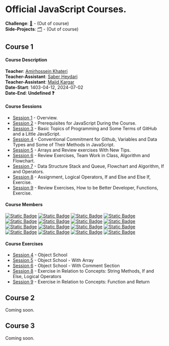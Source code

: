 # Official JavaScript Courses.
**Challenge**: [🏁](https://github.com/amirhossein-github/teacher-khateri/blob/main/challenge/README.md) - (Out of course)<br>
**Side-Projects**: [🗂](https://github.com/amirhossein-github/teacher-khateri/blob/main/side-projects/README.md) - (Out of course)<br>

## Course 1
#### Course Description
**Teacher**: [Amirhossein Khateri](https://ir.linkedin.com/in/amirhosseinkhateri)<br>
**Teacher-Assistant**: [Saber Heydari](https://saberheydari.ir/)<br>
**Teacher-Assistant**: [Majid Kargar](https://github.com/fulcain)<br>
**Date-Start**: 1403-04-12, 2024-07-02<br>
**Date-End**: **Undefined ❓**<br>

#### Course Sessions
- [Session 1](https://github.com/amirhossein-github/master-khateri/blob/main/courses/course-1/session-1/README.md) - Overview.
- [Session 2](https://github.com/amirhossein-github/master-khateri/blob/main/courses/course-1/session-2/README.md) - Prerequisites for JavaScript During the Course.
- [Session 3](https://github.com/amirhossein-github/master-khateri/blob/main/courses/course-1/session-3/README.md) - Basic Topics of Programming and Some  Terms of GitHub and a Little JavaScript.
- [Session 4](https://github.com/amirhossein-github/master-khateri/blob/main/courses/course-1/session-4/README.md) - Conventional Commitment for Github, Variables and Data Types and Some of Their Methods in JavaScript.
- [Session 5](https://github.com/amirhossein-github/master-khateri/blob/main/courses/course-1/session-5/README.md) - Arrays and Review exercises With New Tips.
- [Session 6](https://github.com/amirhossein-github/master-khateri/blob/main/courses/course-1/session-6/README.md) - Review Exercises, Team Work in Class, Algorithm and Flowchart.
- [Session 7](https://github.com/amirhossein-github/master-khateri/blob/main/courses/course-1/session-7/README.md) - Data Structure Stack and Queue, Flowchart and Algorithm, If and Operators.
- [Session 8](https://github.com/amirhossein-github/master-khateri/blob/main/courses/course-1/session-8/README.md) - Assignment, Logical Operators, If and Else and Else If, Exercise.
- [Session 9](https://github.com/amirhossein-github/master-khateri/blob/main/courses/course-1/session-8/README.md) - Review Exercises, How to be Better Developer, Functions, Exercise.

#### Course Members
<a href="https://github.com/amirhossein-github">![Static Badge](https://img.shields.io/badge/%40amirhossein--github-0?style=plastic&logo=github&color=black&link=https%3A%2F%2Fgithub.com%2Famirhossein-github)</a>
<a href="https://github.com/huntergreyn">![Static Badge](https://img.shields.io/badge/%40huntergreyn-0?style=plastic&logo=github&color=black&link=https%3A%2F%2Fgithub.com%2Fhuntergreyn)</a>
<a href="https://github.com/shayanUNK">![Static Badge](https://img.shields.io/badge/%40shayanUNK-0?style=plastic&logo=github&color=black&link=https%3A%2F%2Fgithub.com%2FshayanUNK)</a>
<a href="https://github.com/amirhosseinKeshavarzDEV">![Static Badge](https://img.shields.io/badge/%40amirhosseinKeshavarzDEV-0?style=plastic&logo=github&color=black&link=https%3A%2F%2Fgithub.com%2FamirhosseinKeshavarzDEV)</a>
<a href="https://github.com/pryntl">![Static Badge](https://img.shields.io/badge/%40pryntl-0?style=plastic&logo=github&color=black&link=https%3A%2F%2Fgithub.com%2Fpryntl)</a>
<a href="https://github.com/alirezanoshad">![Static Badge](https://img.shields.io/badge/%40alirezanoshad-0?style=plastic&logo=github&color=black&link=https%3A%2F%2Fgithub.com%2Falirezanoshad)</a>
<a href="https://github.com/Hadi-xp">![Static Badge](https://img.shields.io/badge/%40Hadi--xp-0?style=plastic&logo=github&color=black&link=https%3A%2F%2Fgithub.com%2FHadi-xp)</a>
<a href="https://github.com/mhsaghsemii">![Static Badge](https://img.shields.io/badge/%40mhsaghsemii-0?style=plastic&logo=github&color=black&link=https%3A%2F%2Fgithub.com%2Fmhsaghsemii)</a>
<a href="https://github.com/raharz">![Static Badge](https://img.shields.io/badge/%40raharz-0?style=plastic&logo=github&color=black&link=https%3A%2F%2Fgithub.com%2Fraharz)</a>
<a href="https://github.com/Rezaslm0">![Static Badge](https://img.shields.io/badge/%40Rezaslm0-0?style=plastic&logo=github&color=black&link=https%3A%2F%2Fgithub.com%2FRezaslm0)</a>
<a href="https://github.com/MohammadAshoori">![Static Badge](https://img.shields.io/badge/%40MohammadAshoori-0?style=plastic&logo=github&color=black&link=https%3A%2F%2Fgithub.com%2FMohammadAshoori)</a>
<a href="https://github.com/danial87j">![Static Badge](https://img.shields.io/badge/%40danial87j-0?style=plastic&logo=github&color=black&link=https%3A%2F%2Fgithub.com%2Fdanial87j)</a>
<a href="https://github.com/amirali192">![Static Badge](https://img.shields.io/badge/%40amirali192-0?style=plastic&logo=github&color=black&link=https%3A%2F%2Fgithub.com%2Famirali192)</a>
<a href="https://github.com/D6NiII9L">![Static Badge](https://img.shields.io/badge/%40D6NiII9L-0?style=plastic&logo=github&color=black&link=https%3A%2F%2Fgithub.com%2FD6NiII9L)</a>
<a href="https://github.com/ArshiaArshadi">![Static Badge](https://img.shields.io/badge/%40ArshiaArshadi-0?style=plastic&logo=github&color=black&link=https%3A%2F%2Fgithub.com%2FArshiaArshadi)</a>
<a href="https://github.com/arashliravi">![Static Badge](https://img.shields.io/badge/%40arashliravi-0?style=plastic&logo=github&color=black&link=https%3A%2F%2Fgithub.com%2Farashliravi)</a>

#### Course Exercises
- [Session 4](https://github.com/amirhossein-github/teacher-khateri/blob/main/courses/course-1/session-4/exercise/README.md) - Object School
- [Session 5](https://github.com/amirhossein-github/teacher-khateri/blob/main/courses/course-1/session-5/exercise/README.md) - Object School - With Array
- [Session 6](https://github.com/amirhossein-github/teacher-khateri/blob/main/courses/course-1/session-6/exercise/README.md) - Object School - With Comment Section
- [Session 8](https://github.com/amirhossein-github/teacher-khateri/blob/main/courses/course-1/session-8/exercise/README.md) - Exercise in Relation to Concepts: String Methods, If and Else, Logical Operators
- [Session 9](https://github.com/amirhossein-github/teacher-khateri/blob/main/courses/course-1/session-9/exercise/README.md) - Exercise in Relation to Concepts: Function and Return

## Course 2
Coming soon.

## Course 3
Coming soon.
